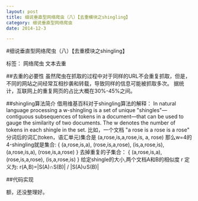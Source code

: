 ```yaml
---
layout: post
title: 细说垂直型网络爬虫（八）【去重模块之shingling】
category: 细说垂直型网络爬虫
date: 2014-12-3

---
```


#细说垂直型网络爬虫（八）【去重模块之shingling】

标签： 网络爬虫 文本去重

##去重的必要性
虽然爬虫在抓取的过程中对于同样的URL不会重复抓取，但是，不同的网站之间经常互相抄袭和转载，导致同样的信息可能被抓取多次。
据统计，互联网上的重复网页的占比大概在30%-45%之间。

<!-- more -->

##shingling算法简介
借用维基百科对于shingling算法的解释：
In natural language processing a w-shingling is a set of unique "shingles"—contiguous subsequences of tokens in a
document—that can be used to gauge the similarity of two documents. The w denotes the number of tokens in each shingle
in the set.
比如，一个文档
   "a rose is a rose is a rose"
分词后的词汇(token，语汇单元)集合是
   (a,rose,is,a,rose,is, a, rose)
那么w=4的4-shingling就是集合:
   { (a,rose,is,a), (rose,is,a,rose), (is,a,rose,is), (a,rose,is,a), (rose,is,a,rose) }
去掉重复的子集合：
   { (a,rose,is,a), (rose,is,a,rose), (is,a,rose,is) }
给定shingle的大小,两个文档A和B的相似度 r 定义为:
   r(A,B)=|S(A)∩S(B)| / |S(A)∪S(B)|

##代码实现

额，还没整理好。









